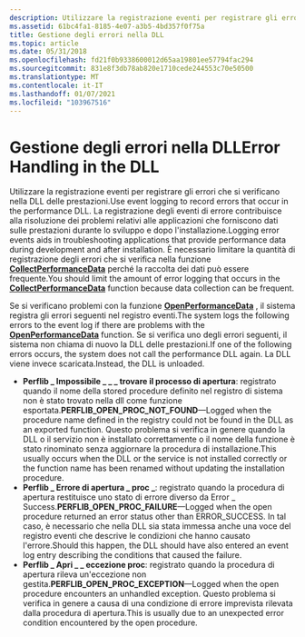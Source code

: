 ```yaml
---
description: Utilizzare la registrazione eventi per registrare gli errori che si verificano nella DLL delle prestazioni.
ms.assetid: 61bc4fa1-8185-4e07-a3b5-4bd357f0f75a
title: Gestione degli errori nella DLL
ms.topic: article
ms.date: 05/31/2018
ms.openlocfilehash: fd21f0b9338600012d65aa19801ee57794fac294
ms.sourcegitcommit: 831e8f3db78ab820e1710cede244553c70e50500
ms.translationtype: MT
ms.contentlocale: it-IT
ms.lasthandoff: 01/07/2021
ms.locfileid: "103967516"
---
```

# <a name="error-handling-in-the-dll"></a><span data-ttu-id="91bec-103">Gestione degli errori nella DLL</span><span class="sxs-lookup"><span data-stu-id="91bec-103">Error Handling in the DLL</span></span>

<span data-ttu-id="91bec-104">Utilizzare la registrazione eventi per registrare gli errori che si verificano nella DLL delle prestazioni.</span><span class="sxs-lookup"><span data-stu-id="91bec-104">Use event logging to record errors that occur in the performance DLL.</span></span> <span data-ttu-id="91bec-105">La registrazione degli eventi di errore contribuisce alla risoluzione dei problemi relativi alle applicazioni che forniscono dati sulle prestazioni durante lo sviluppo e dopo l'installazione.</span><span class="sxs-lookup"><span data-stu-id="91bec-105">Logging error events aids in troubleshooting applications that provide performance data during development and after installation.</span></span> <span data-ttu-id="91bec-106">È necessario limitare la quantità di registrazione degli errori che si verifica nella funzione [**CollectPerformanceData**](/windows/win32/api/winperf/nc-winperf-pm_collect_proc) perché la raccolta dei dati può essere frequente.</span><span class="sxs-lookup"><span data-stu-id="91bec-106">You should limit the amount of error logging that occurs in the [**CollectPerformanceData**](/windows/win32/api/winperf/nc-winperf-pm_collect_proc) function because data collection can be frequent.</span></span>

<span data-ttu-id="91bec-107">Se si verificano problemi con la funzione [**OpenPerformanceData**](/previous-versions/windows/desktop/legacy/aa372200(v=vs.85)) , il sistema registra gli errori seguenti nel registro eventi.</span><span class="sxs-lookup"><span data-stu-id="91bec-107">The system logs the following errors to the event log if there are problems with the [**OpenPerformanceData**](/previous-versions/windows/desktop/legacy/aa372200(v=vs.85)) function.</span></span> <span data-ttu-id="91bec-108">Se si verifica uno degli errori seguenti, il sistema non chiama di nuovo la DLL delle prestazioni.</span><span class="sxs-lookup"><span data-stu-id="91bec-108">If one of the following errors occurs, the system does not call the performance DLL again.</span></span> <span data-ttu-id="91bec-109">La DLL viene invece scaricata.</span><span class="sxs-lookup"><span data-stu-id="91bec-109">Instead, the DLL is unloaded.</span></span>

-   <span data-ttu-id="91bec-110">**Perflib \_ Impossibile \_ \_ \_ trovare il processo di apertura**: registrato quando il nome della stored procedure definito nel registro di sistema non è stato trovato nella dll come funzione esportata.</span><span class="sxs-lookup"><span data-stu-id="91bec-110">**PERFLIB\_OPEN\_PROC\_NOT\_FOUND**—Logged when the procedure name defined in the registry could not be found in the DLL as an exported function.</span></span> <span data-ttu-id="91bec-111">Questo problema si verifica in genere quando la DLL o il servizio non è installato correttamente o il nome della funzione è stato rinominato senza aggiornare la procedura di installazione.</span><span class="sxs-lookup"><span data-stu-id="91bec-111">This usually occurs when the DLL or the service is not installed correctly or the function name has been renamed without updating the installation procedure.</span></span>
-   <span data-ttu-id="91bec-112">**Perflib \_ Errore di apertura \_ proc \_**: registrato quando la procedura di apertura restituisce uno stato di errore diverso da Error \_ Success.</span><span class="sxs-lookup"><span data-stu-id="91bec-112">**PERFLIB\_OPEN\_PROC\_FAILURE**—Logged when the open procedure returned an error status other than ERROR\_SUCCESS.</span></span> <span data-ttu-id="91bec-113">In tal caso, è necessario che nella DLL sia stata immessa anche una voce del registro eventi che descrive le condizioni che hanno causato l'errore.</span><span class="sxs-lookup"><span data-stu-id="91bec-113">Should this happen, the DLL should have also entered an event log entry describing the conditions that caused the failure.</span></span>
-   <span data-ttu-id="91bec-114">**Perflib \_ Apri \_ \_ eccezione proc**: registrato quando la procedura di apertura rileva un'eccezione non gestita.</span><span class="sxs-lookup"><span data-stu-id="91bec-114">**PERFLIB\_OPEN\_PROC\_EXCEPTION**—Logged when the open procedure encounters an unhandled exception.</span></span> <span data-ttu-id="91bec-115">Questo problema si verifica in genere a causa di una condizione di errore imprevista rilevata dalla procedura di apertura.</span><span class="sxs-lookup"><span data-stu-id="91bec-115">This is usually due to an unexpected error condition encountered by the open procedure.</span></span>

 

 

